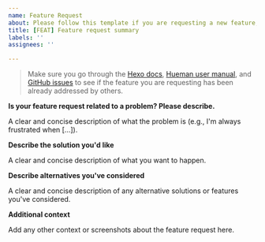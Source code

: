```yaml
---
name: Feature Request
about: Please follow this template if you are requesting a new feature, or your issue may be closed without further notice.
title: [FEAT] Feature request summary
labels: ''
assignees: ''

---
```


> Make sure you go through the [Hexo docs](https://hexo.io), [Hueman user manual](https://ppoffice.github.io/hexo-theme-hueman/tags/Hueman-User-Guide/), and [GitHub issues](https://github.com/ppoffice/hexo-theme-hueman/issues) to see if the feature you are requesting has been already addressed by others.

**Is your feature request related to a problem? Please describe.**

A clear and concise description of what the problem is (e.g., I'm always frustrated when [...]).

**Describe the solution you'd like**

A clear and concise description of what you want to happen.

**Describe alternatives you've considered**

A clear and concise description of any alternative solutions or features you've considered.

**Additional context**

Add any other context or screenshots about the feature request here.
